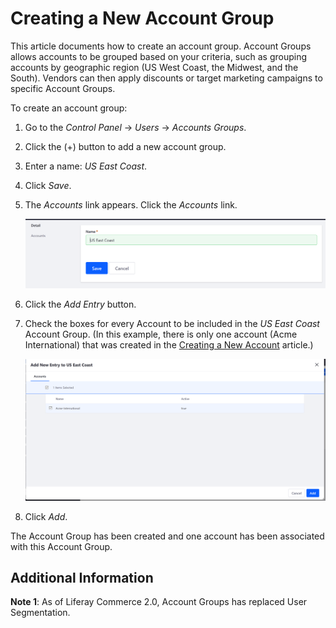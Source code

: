 # Creating a New Account Group

This article documents how to create an account group. Account Groups allows accounts to be grouped based on your criteria, such as grouping accounts by geographic region (US West Coast, the Midwest, and the South). Vendors can then apply discounts or target marketing campaigns to specific Account Groups.

To create an account group:

1. Go to the _Control Panel_ → _Users_ → _Accounts Groups_.
1. Click the (+) button to add a new account group.
1. Enter a name: _US East Coast_.
1. Click _Save_.
1. The _Accounts_ link appears. Click the _Accounts_ link.

    <img src="./images/01.png" width="700px">

1. Click the _Add Entry_ button.
1. Check the boxes for every Account to be included in the _US East Coast_ Account Group. (In this example, there is only one account (Acme International) that was created in the [Creating a New Account](../creating-a-new-account/README.md) article.)

    <img src="./images/02.png" width="700px">

1. Click _Add_.

The Account Group has been created and one account has been associated with this Account Group.

## Additional Information

**Note 1**: As of Liferay Commerce 2.0, Account Groups has replaced User Segmentation.
